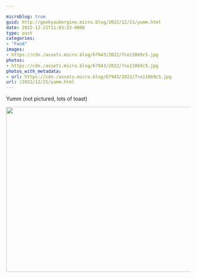 ```yaml
---

microblog: true
guid: http://geekyaubergine.micro.blog/2022/12/21/yumm.html
date: 2022-12-21T11:03:23-0000
type: post
categories:
- "Food"
images:
- https://cdn./assets.micro.blog/67943/2022/7ce110b9c5.jpg
photos:
- https://cdn./assets.micro.blog/67943/2022/7ce110b9c5.jpg
photos_with_metadata:
- url: https://cdn./assets.micro.blog/67943/2022/7ce110b9c5.jpg
url: /2022/12/21/yumm.html
---
```

Yumm (not pictured, lots of toast)

<img src="/assets/2022/7ce110b9c5.jpg" width="600" height="450" alt="">
